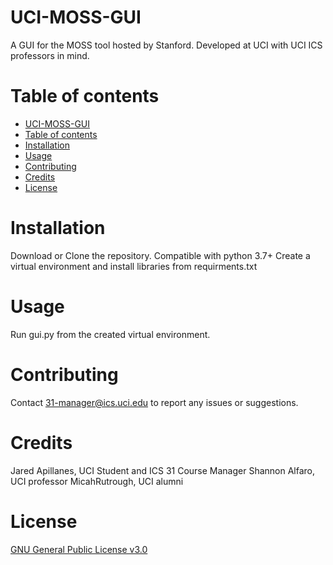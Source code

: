 # UCI-MOSS-GUI
A GUI for the MOSS tool hosted by Stanford. Developed at UCI with UCI ICS professors in mind.

Table of contents
=================

<!--ts-->
   * [UCI-MOSS-GUI](#UCI-MOSS-GUI)
   * [Table of contents](#table-of-contents)
   * [Installation](#installation)
   * [Usage](#usage)
   * [Contributing](#contributing)
   * [Credits](#credits)
   * [License](#license)
<!--te-->

Installation
============
Download or Clone the repository.
Compatible with python 3.7+
Create a virtual environment and install libraries from requirments.txt


Usage
=====
Run gui.py from the created virtual environment.

Contributing
============
Contact 31-manager@ics.uci.edu to report any issues or suggestions.

Credits
=======
Jared Apillanes, UCI Student and ICS 31 Course Manager
Shannon Alfaro, UCI professor
MicahRutrough, UCI alumni

License
=======
[GNU General Public License v3.0](LICENSE)
